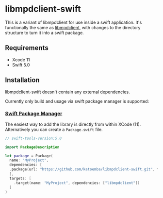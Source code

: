 # libmpdclient-swift

This is a variant of libmpdclient for use inside a swift application. It's functionally the same as [libmpdclient](https://github.com/MusicPlayerDaemon/libmpdclient),
with changes to the directory structure to turn it into a swift package.

## Requirements

* Xcode 11
* Swift 5.0

## Installation

libmpdclient-swift doesn't contain any external dependencies.

Currently only build and usage via swift package manager is supported:

### [Swift Package Manager](https://github.com/apple/swift-package-manager)

The easiest way to add the library is directly from within XCode (11). Alternatively you can create a `Package.swift` file. 

```swift
// swift-tools-version:5.0

import PackageDescription

let package = Package(
  name: "MyProject",
  dependencies: [
  .package(url: "https://github.com/katoemba/libmpdclient-swift.git", from: "0.21.17")
  ],
  targets: [
    .target(name: "MyProject", dependencies: ["libmpdclient"])
  ]
)
```

